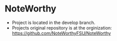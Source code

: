 # NoteWorthy
* Project is located in the develop branch.
* Projects original repository is at the orginization: https://github.com/NoteWorthyFSU/NoteWorthy
